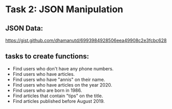 # **Task 2: JSON Manipulation**

## JSON Data:
https://gist.github.com/dhamanutd/6993984928506eea49908c2e3fcbc628

## tasks to create functions:  
* Find users who don't have any phone numbers. 
* Find users who have articles. 
* Find users who have "annis" on their name. 
* Find users who have articles on the year 2020. 
* Find users who are born in 1986. 
* Find articles that contain "tips" on the title. 
* Find articles published before August 2019.

